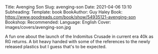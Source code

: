 Title: Avenging Son
Slug: avenging-son
Date: 2021-04-06 13:10
Subheading: 
Template: book
BookAuthor: Guy Haley
Book: https://www.goodreads.com/book/show/54935121-avenging-son
Bookshop: 
Recommended: 
Language: English
Cover: images/covers/avenging-son.jpg

A fun one about the launch of the Indomitus Crusade in current era 40k as RG returns. A bit heavy handed with some of the references to the newly released plastics but I guess that's to be expected.